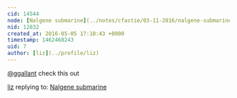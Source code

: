 ```yaml
---
cid: 14544
node: [Nalgene submarine](../notes/cfastie/03-11-2016/nalgene-submarine)
nid: 12832
created_at: 2016-05-05 17:10:43 +0000
timestamp: 1462468243
uid: 7
author: [liz](../profile/liz)
---
```


[@ggallant](/profile/ggallant) check this out

[liz](../profile/liz) replying to: [Nalgene submarine](../notes/cfastie/03-11-2016/nalgene-submarine)

